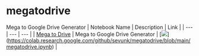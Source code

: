 # megatodrive
Mega to Google Drive Generator
| Notebook Name | Description | Link |
| --- | --- | --- |
| [Mega to Drive](https://github.com/sevunk/megatodrive/blob/main/megatodrive.ipynb) | Mega to Google Drive Generator | [![](https://img.shields.io/static/v1?message=Open%20in%20Colab&logo=googlecolab&labelColor=5c5c5c&color=0f80c1&label=%20&style=flat)] (https://colab.research.google.com/github/sevunk/megatodrive/blob/main/megatodrive.ipynb) |
